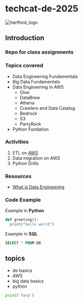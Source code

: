 # techcat-de-2025
![hartford_logo](https://assets.thehartford.com/image/upload/q_auto/logo.svg)

## Introduction
### Repo for class assignments

### Topics covered
* Data Engineering Fundamentals
* Big Data Fundamentals
* Data Engineering in AWS
  * Glue
  * DataBrew
  * Athena
  * Crawlers and Data Catalog
  * Bedrock
  * S3
  * PartyRock
* Python Fundation

### Activities
1. ETL on [AWS](https://aws.amazon.com)
2. Data migration on AWS
3. Python Drills

### Resources
* [What is Data Engineering](https://www.tealhq.com/skills/data-engineer)

### Code Example
Example in __Python__ 
```python
def greeting():
  print("hello world")
```

Example in **SQL**
```sql
SELECT * FROM DB
```
## topics
- de basics
- AWS
- big data basics
- python

```python
print('farp')
```
